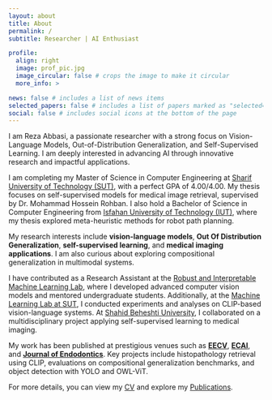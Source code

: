 ```yaml
---
layout: about
title: About
permalink: /
subtitle: Researcher | AI Enthusiast 

profile:
  align: right
  image: prof_pic.jpg
  image_circular: false # crops the image to make it circular
  more_info: >

news: false # includes a list of news items
selected_papers: false # includes a list of papers marked as "selected={true}"
social: false # includes social icons at the bottom of the page
---
```

I am Reza Abbasi, a passionate researcher with a strong focus on Vision-Language Models, Out-of-Distribution Generalization, and Self-Supervised Learning. I am deeply interested in advancing AI through innovative research and impactful applications.

I am completing my Master of Science in Computer Engineering at [Sharif University of Technology (SUT)](https://www.sharif.edu/), with a perfect GPA of 4.00/4.00. My thesis focuses on self-supervised models for medical image retrieval, supervised by Dr. Mohammad Hossein Rohban. I also hold a Bachelor of Science in Computer Engineering from [Isfahan University of Technology (IUT)](https://english.iut.ac.ir/), where my thesis explored meta-heuristic methods for robot path planning.

My research interests include **vision-language models**, **Out Of Distribution Generalization**, **self-supervised learning**, and **medical imaging applications**. I am also curious about exploring compositional generalization in multimodal systems.

I have contributed as a Research Assistant at the [Robust and Interpretable Machine Learning Lab]([https://ce.sharif.edu/](https://rohban-lab.github.io/)), where I developed advanced computer vision models and mentored undergraduate students. Additionally, at the [Machine Learning Lab at SUT](http://mll.ce.sharif.edu/), I conducted experiments and analyses on CLIP-based vision-language systems. At [Shahid Beheshti University](https://en.sbu.ac.ir/), I collaborated on a multidisciplinary project applying self-supervised learning to medical imaging.

My work has been published at prestigious venues such as **[EECV](https://eccv.ecva.net/)**, **[ECAI](https://www.ecai2024.eu/)**, and **[Journal of Endodontics](https://www.jendodon.com/)**. Key projects include histopathology retrieval using CLIP, evaluations on compositional generalization benchmarks, and object detection with YOLO and OWL-ViT.

For more details, you can view my [CV](https://github.com/abbasiReza/assets/pdf/Reza_Abbasi_CV.pdf) and explore my [Publications](https://github.com/abbasiReza/publications).
